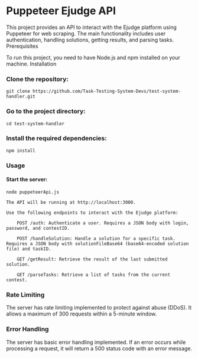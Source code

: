 # Puppeteer Ejudge API

This project provides an API to interact with the Ejudge platform using Puppeteer for web scraping. The main functionality includes user authentication, handling solutions, getting results, and parsing tasks.
Prerequisites

To run this project, you need to have Node.js and npm installed on your machine.
Installation

### Clone the repository:

```
git clone https://github.com/Task-Testing-System-Devs/test-system-handler.git
```

### Go to the project directory:

```
cd test-system-handler
```

### Install the required dependencies:

```
npm install
```

### Usage

#### Start the server:

```
node puppeteerApi.js
```

    The API will be running at http://localhost:3000.

    Use the following endpoints to interact with the Ejudge platform:

        POST /auth: Authenticate a user. Requires a JSON body with login, password, and contestID.

        POST /handleSolution: Handle a solution for a specific task. Requires a JSON body with solutionFileBase64 (base64-encoded solution file) and taskID.

        GET /getResult: Retrieve the result of the last submitted solution.

        GET /parseTasks: Retrieve a list of tasks from the current contest.

### Rate Limiting

The server has rate limiting implemented to protect against abuse (DDoS). It allows a maximum of 300 requests within a 5-minute window.
### Error Handling

The server has basic error handling implemented. If an error occurs while processing a request, it will return a 500 status code with an error message.

